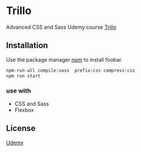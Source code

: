 





# Trillo

Advanced CSS and Sass Udemy course 
[Trillo](https://admiring-neumann-dbabd9.netlify.app)


## Installation

Use the package manager [npm](https://pip.pypa.io/en/stable/) to install foobar.

```bash
npm-run-all compile:sass  prefix:css compress:css
npm run start
```




### use with

* CSS and Sass
* Flexbox

## License
[Udemy](https://www.udemy.com/course/advanced-css-and-sass/)
